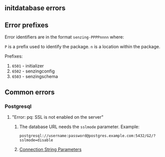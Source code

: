 ## initdatabase errors

## Error prefixes

Error identifiers are in the format `senzing-PPPPnnnn` where:

`P` is a prefix used to identify the package.
`n` is a location within the package.

Prefixes:

1. `6501` - initializer
1. `6502` - senzingconfig
1. `6503` - senzingschema

## Common errors

### Postgresql

1. "Error: pq: SSL is not enabled on the server"
    1. The database URL needs the `sslmode` parameter.
       Example:

        ```console
        postgresql://username:password@postgres.example.com:5432/G2/?sslmode=disable
        ```

    1. [Connection String Parameters](https://pkg.go.dev/github.com/lib/pq#hdr-Connection_String_Parameters)
